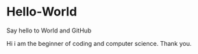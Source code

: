 # Hello-World
Say hello to World and GitHub

Hi i am the beginner of coding and computer science.
Thank you.
